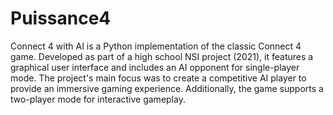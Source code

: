 # Puissance4
Connect 4 with AI is a Python implementation of the classic Connect 4 game. Developed as part of a high school NSI project (2021), it features a graphical user interface and includes an AI opponent for single-player mode. The project's main focus was to create a competitive AI player to provide an immersive gaming experience. Additionally, the game supports a two-player mode for interactive gameplay.

